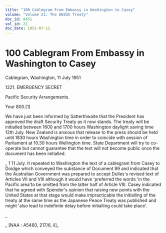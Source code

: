 ```yaml
---
title: "100 Cablegram From Embassy in Washington to Casey"
volume: "Volume 21: The ANZUS Treaty"
doc_id: 8451
vol_id: 21
doc_date: 1951-07-11
---
```


# 100 Cablegram From Embassy in Washington to Casey

Cablegram, Washington, 11 July 1951

1221\. EMERGENCY SECRET

Pacific Security Arrangements.

Your 800.[1]

We have just been informed by Satterthwaite that the President has approved the draft Security Treaty as it now stands. The treaty will be initialled between 1600 and 1700 hours Washington daylight saving time 12th July. New Zealand is anxious that release to the press should be held until 1830 hours Washington time in order to coincide with session of Parliament at 10.30 hours Wellington time. State Department will try to co-operate but cannot guarantee that the text will not become public once the document has been initialled.

_ 1 11 July. It repeated to Washington the text of a cablegram from Casey to Doidge which conveyed the substance of Document 99 and indicated that the Australian Government was prepared to accept Dulles's revised text of Articles VII and VIII although it would have 'preferred the words 'in the Pacific area'to be omitted from the latter half of Article VIII. Casey indicated that he agreed with Spender's opinion that raising new points with the United States at that stage would make impracticable the initialling of the treaty at the same time as the Japanese Peace Treaty was published and might 'also lead to indefinite delay before initialling could take place'.

_

_ [NAA : A5460, 217/6, ii]_
